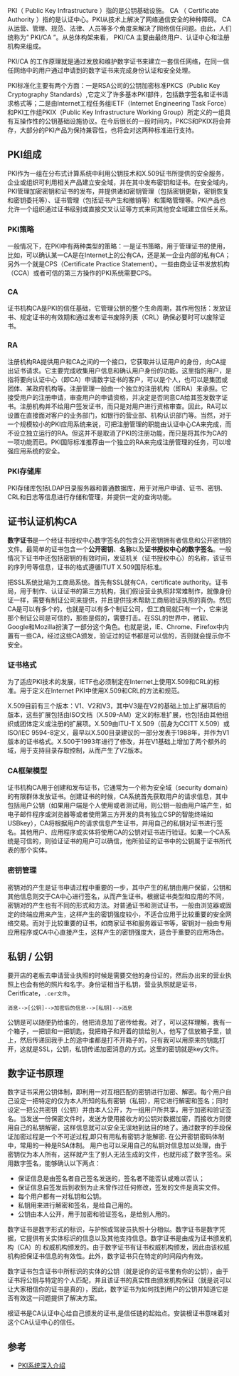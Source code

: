 PKI（ Public Key Infrastructure ）指的是公钥基础设施。 CA （ Certificate Authority ）指的是认证中心。PKI从技术上解决了网络通信安全的种种障碍。 CA 从运营、管理、规范、法律、人员等多个角度来解决了网络信任问题。由此，人们统称为“ PKI/CA ”。从总体构架来看， PKI/CA 主要由最终用户、认证中心和注册机构来组成。

PKI/CA 的工作原理就是通过发放和维护数字证书来建立一套信任网络，在同一信任网络中的用户通过申请到的数字证书来完成身份认证和安全处理。

PKI标准化主要有两个方面：一是RSA公司的公钥加密标准PKCS（Public Key Cryptography Standards）,它定义了许多基本PKI部件，包括数字签名和证书请求格式等；二是由Internet工程任务组IETF（Internet Engineering Task Force）和PKI工作组PKIX（Public Key Infrastructure Working Group）所定义的一组具有互操作性的公钥基础设施协议。在今后很长的一段时间内，PKCS和PKIX将会并存，大部分的PKI产品为保持兼容性，也将会对这两种标准进行支持。

## PKI组成
PKI作为一组在分布式计算系统中利用公钥技术和X.509证书所提供的安全服务，企业或组织可利用相关产品建立安全域，并在其中发布密钥和证书。在安全域内，PKI管理加密密钥和证书的发布，并提供诸如密钥管理（包括密钥更新，密钥恢复和密钥委托等）、证书管理（包括证书产生和撤销等）和策略管理等。PKI产品也允许一个组织通过证书级别或直接交叉认证等方式来同其他安全域建立信任关系。

### PKI策略
一般情况下，在PKI中有两种类型的策略：一是证书策略，用于管理证书的使用，比如，可以确认某一CA是在Internet上的公有CA，还是某一企业内部的私有CA；另外一个就是CPS（Certificate Practice Statement）。一些由商业证书发放机构（CCA）或者可信的第三方操作的PKI系统需要CPS。

### CA
证书机构CA是PKI的信任基础，它管理公钥的整个生命周期，其作用包括：发放证书、规定证书的有效期和通过发布证书废除列表（CRL）确保必要时可以废除证书。

### RA
注册机构RA提供用户和CA之间的一个接口，它获取并认证用户的身份，向CA提出证书请求。它主要完成收集用户信息和确认用户身份的功能。这里指的用户，是指将要向认证中心（即CA）申请数字证书的客户，可以是个人，也可以是集团或团体、某政府机构等。注册管理一般由一个独立的注册机构（即RA）来承担。它接受用户的注册申请，审查用户的申请资格，并决定是否同意CA给其签发数字证书。注册机构并不给用户签发证书，而只是对用户进行资格审查。因此，RA可以设置在直接面对客户的业务部门，如银行的营业部、机构认识部门等。当然，对于一个规模较小的PKI应用系统来说，可把注册管理的职能由认证中心CA来完成，而不设立独立运行的RA。但这并不是取消了PKI的注册功能，而只是将其作为CA的一项功能而已。PKI国际标准推荐由一个独立的RA来完成注册管理的任务，可以增强应用系统的安全。

### PKI存储库
PKI存储库包括LDAP目录服务器和普通数据库，用于对用户申请、证书、密钥、CRL和日志等信息进行存储和管理，并提供一定的查询功能。

## 证书认证机构CA
**数字证书**是一个经证书授权中心数字签名的包含公开密钥拥有者信息和公开密钥的文件。最简单的证书包含一个**公开密钥**、**名称**以及**证书授权中心的数字签名**。一般情况下证书中还包括密钥的有效时间，发证机关（证书授权中心）的名称，该证书的序列号等信息，证书的格式遵循ITUT X.509国际标准。

把SSL系统比喻为工商局系统。首先有SSL就有CA，certificate authority。证书局，用于制作、认证证书的第三方机构，我们假设营业执照非常难制作，就像身份证一样，需要有制证公司来提供，并且提供技术帮助工商局验证执照的真伪。然后CA是可以有多个的，也就是可以有多个制证公司，但工商局就只有一个，它来说那个制证公司是可信的，那些是假的，需要打击。在SSL的世界中，微软、Google和Mozilla扮演了一部分这个角色。也就是说，IE、Chrome、Firefox中内置有一些CA，经过这些CA颁发，验证过的证书都是可以信的，否则就会提示你不安全。

### 证书格式
为了适应PKI技术的发展，IETF也必须制定在Internet上使用X.509和CRL的标准。用于定义在Internet PKI中使用X.509和CRL的方法和规范。

X.509目前有三个版本：V1、V2和V3，其中V3是在V2的基础上加上扩展项后的版本，这些扩展包括由ISO文档（X.509-AM）定义的标准扩展，也包括由其他组织或团体定义或注册的扩展项。X.509由ITU-T X.509（前身为CCITT X.509）或ISO/IEC 9594-8定义，最早以X.500目录建议的一部分发表于1988年，并作为V1版本的证书格式。X.500于1993年进行了修改，并在V1基础上增加了两个额外的域，用于支持目录存取控制，从而产生了V2版本。

### CA框架模型
证书机构CA用于创建和发布证书，它通常为一个称为安全域（security domain）的有限群体发放证书。创建证书的时候，CA系统首先获取用户的请求信息，其中包括用户公钥（如果用户端是个人使用或者测试用，则公钥一般由用户端产生，如电子邮件程序或浏览器等或者使用第三方开发的具有独立CSP的智能终端如USBkey），CA将根据用户的请求信息产生证书，并用自己的私钥对证书进行签名。其他用户、应用程序或实体将使用CA的公钥对证书进行验证。如果一个CA系统是可信的，则验证证书的用户可以确信，他所验证的证书中的公钥属于证书所代表的那个实体。

### 密钥管理
密钥对的产生是证书申请过程中重要的一步，其中产生的私钥由用户保留，公钥和其他信息则交于CA中心进行签名，从而产生证书。根据证书类型和应用的不同，密钥对的产生也有不同的形式和方法。对普通证书和测试证书，一般由浏览器或固定的终端应用来产生，这样产生的密钥强度较小，不适合应用于比较重要的安全网络交易。而对于比较重要的证书，如商家证书和服务器证书等，密钥对一般由专用应用程序或CA中心直接产生，这样产生的密钥强度大，适合于重要的应用场合。

## 私钥 / 公钥
要开店的老板去申请营业执照的时候是需要交他的身份证的，然后办出来的营业执照上也会有他的照片和名字。身份证相当于私钥，营业执照就是证书，Ceritficate，`.cer文件`。

```
消息-->[公钥]-->加密后的信息-->[私钥]-->消息
```

公钥是可以随便扔给谁的，他把消息加了密传给我。对了，可以这样理解，我有一个箱子，一把锁和一把钥匙，我把箱子和开着的锁给别人，他写了信放箱子里，锁上，然后传递回我手上的途中谁都是打不开箱子的，只有我可以用原来的钥匙打开，这就是SSL，公钥，私钥传递加密消息的方式。这里的密钥就是key文件。

## 数字证书原理
数字证书采用公钥体制，即利用一对互相匹配的密钥进行加密、解密。每个用户自己设定一把特定的仅为本人所知的私有密钥（私钥），用它进行解密和签名；同时 设定一把公共密钥（公钥）并由本人公开，为一组用户所共享，用于加密和验证签名。当发送一份保密文件时，发送方使用接收方的公钥对数据加密，而接收方则使用自己的私钥解密，这样信息就可以安全无误地到达目的地了。通过数字的手段保证加密过程是一个不可逆过程,即只有用私有密钥才能解密. 在公开密钥密码体制中，常用的一种是RSA体制。
用户也可以采用自己的私钥对信息加以处理，由于密钥仅为本人所有，这样就产生了别人无法生成的文件，也就形成了数字签名。采用数字签名，能够确认以下两点：
* 保证信息是由签名者自己签名发送的，签名者不能否认或难以否认；
* 保证信息自签发后到收到为止未曾作过任何修改，签发的文件是真实文件。
* 每个用户都有一对私钥和公钥。
* 私钥用来进行解密和签名，是给自己用的。
* 公钥由本人公开，用于加密和验证签名，是给别人用的。

数字证书是数字形式的标识，与护照或驾驶员执照十分相似。数字证书是数字凭据，它提供有关实体标识的信息以及其他支持信息。数字证书是由成为证书颁发机构（CA）的 权威机构颁发的。由于数字证书有证书权威机构颁发，因此由该权威机构担保证书信息的有效性。此外，数字证书只在特定的时间段内有效。

数字证书包含证书中所标识的实体的公钥（就是说你的证书里有你的公钥），由于证书将公钥与特定的个人匹配，并且该证书的真实性由颁发机构保证（就是说可以让大家相信你的证书是真的），因此，数字证书为如何找到用户的公钥并知道它是否有效这一问题提供了解决方案。

根证书是CA认证中心给自己颁发的证书,是信任链的起始点。安装根证书意味着对这个CA认证中心的信任。

## 参考
* [PKI系统深入介绍](http://blog.csdn.net/liuhuiyi/article/details/7776825)
